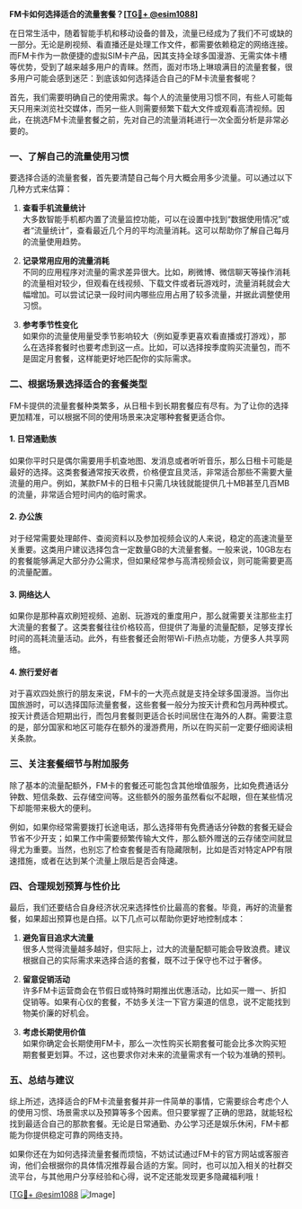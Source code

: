 **FM卡如何选择适合的流量套餐？[[TG💪+ @esim1088](https://t.me/s/esim1088)]**

在日常生活中，随着智能手机和移动设备的普及，流量已经成为了我们不可或缺的一部分。无论是刷视频、看直播还是处理工作文件，都需要依赖稳定的网络连接。而FM卡作为一款便捷的虚拟SIM卡产品，因其支持全球多国漫游、无需实体卡槽等优势，受到了越来越多用户的青睐。然而，面对市场上琳琅满目的流量套餐，很多用户可能会感到迷茫：到底该如何选择适合自己的FM卡流量套餐呢？

首先，我们需要明确自己的使用需求。每个人的流量使用习惯不同，有些人可能每天只用来浏览社交媒体，而另一些人则需要频繁下载大文件或观看高清视频。因此，在挑选FM卡流量套餐之前，先对自己的流量消耗进行一次全面分析是非常必要的。

### **一、了解自己的流量使用习惯**

要选择合适的流量套餐，首先要清楚自己每个月大概会用多少流量。可以通过以下几种方式来估算：

1. **查看手机流量统计**  
   大多数智能手机都内置了流量监控功能，可以在设置中找到“数据使用情况”或者“流量统计”，查看最近几个月的平均流量消耗。这可以帮助你了解自己每月的流量使用趋势。

2. **记录常用应用的流量消耗**  
   不同的应用程序对流量的需求差异很大。比如，刷微博、微信聊天等操作消耗的流量相对较少，但观看在线视频、下载文件或者玩游戏时，流量消耗就会大幅增加。可以尝试记录一段时间内哪些应用占用了较多流量，并据此调整使用习惯。

3. **参考季节性变化**  
   如果你的流量使用量受季节影响较大（例如夏季更喜欢看直播或打游戏），那么在选择套餐时也要考虑到这一点。比如，可以选择按季度购买流量包，而不是固定月套餐，这样能更好地匹配你的实际需求。

### **二、根据场景选择适合的套餐类型**

FM卡提供的流量套餐种类繁多，从日租卡到长期套餐应有尽有。为了让你的选择更加精准，可以根据不同的使用场景来决定哪种套餐更适合你。

#### **1. 日常通勤族**
如果你平时只是偶尔需要用手机查地图、发消息或者听听音乐，那么日租卡可能是最好的选择。这类套餐通常按天收费，价格便宜且灵活，非常适合那些不需要大量流量的用户。例如，某款FM卡的日租卡只需几块钱就能提供几十MB甚至几百MB的流量，非常适合短时间内的临时需求。

#### **2. 办公族**
对于经常需要处理邮件、查阅资料以及参加视频会议的人来说，稳定的高速流量至关重要。这类用户建议选择包含一定数量GB的大流量套餐。一般来说，10GB左右的套餐能够满足大部分办公需求，但如果经常参与高清视频会议，则可能需要更高的流量配置。

#### **3. 网络达人**
如果你是那种喜欢刷短视频、追剧、玩游戏的重度用户，那么就需要关注那些主打大流量的套餐了。这类套餐往往价格较高，但提供了海量的流量配额，足够支撑长时间的高耗流量活动。此外，有些套餐还会附带Wi-Fi热点功能，方便多人共享网络。

#### **4. 旅行爱好者**
对于喜欢四处旅行的朋友来说，FM卡的一大亮点就是支持全球多国漫游。当你出国旅游时，可以选择国际流量套餐，这些套餐一般分为按天计费和包月两种模式。按天计费适合短期出行，而包月套餐则更适合长时间居住在海外的人群。需要注意的是，部分国家和地区可能存在额外的漫游费用，所以在购买前一定要仔细阅读相关条款。

### **三、关注套餐细节与附加服务**

除了基本的流量配额外，FM卡的套餐还可能包含其他增值服务，比如免费通话分钟数、短信条数、云存储空间等。这些额外的服务虽然看似不起眼，但在某些情况下却能带来极大的便利。

例如，如果你经常需要拨打长途电话，那么选择带有免费通话分钟数的套餐无疑会节省不少开支；如果工作中需要频繁传输大文件，那么额外赠送的云存储空间就显得尤为重要。当然，也别忘了检查套餐是否有隐藏限制，比如是否对特定APP有限速措施，或者在达到某个流量上限后是否会降速。

### **四、合理规划预算与性价比**

最后，我们还要结合自身经济状况来选择性价比最高的套餐。毕竟，再好的流量套餐，如果超出预算也是白搭。以下几点可以帮助你更好地控制成本：

1. **避免盲目追求大流量**  
   很多人觉得流量越多越好，但实际上，过大的流量配额可能会导致浪费。建议根据自己的实际需求来选择合适的套餐，既不过于保守也不过于奢侈。

2. **留意促销活动**  
   许多FM卡运营商会在节假日或特殊时期推出优惠活动，比如买一赠一、折扣促销等。如果有心仪的套餐，不妨多关注一下官方渠道的信息，说不定能找到物美价廉的好机会。

3. **考虑长期使用价值**  
   如果你确定会长期使用FM卡，那么一次性购买长期套餐可能会比多次购买短期套餐更划算。不过，这也要求你对未来的流量需求有一个较为准确的预判。

### **五、总结与建议**

综上所述，选择适合的FM卡流量套餐并非一件简单的事情，它需要综合考虑个人的使用习惯、场景需求以及预算等多个因素。但只要掌握了正确的思路，就能轻松找到最适合自己的那款套餐。无论是日常通勤、办公学习还是娱乐休闲，FM卡都能为你提供稳定可靠的网络支持。

如果你还在为如何选择流量套餐而烦恼，不妨试试通过FM卡的官方网站或客服咨询，他们会根据你的具体情况推荐最合适的方案。同时，也可以加入相关的社群交流平台，与其他用户分享经验和心得，说不定还能发现更多隐藏福利哦！

[[TG💪+ @esim1088](https://t.me/s/esim1088) ![Image](https://i.postimg.cc/4NQfJmqS/Snipaste-2025-05-13-00-14-12.png)]